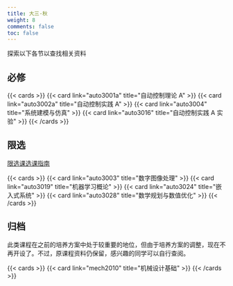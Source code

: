 ```yaml
---
title: 大三·秋
weight: 8
comments: false
toc: false
---
```

探索以下各节以查找相关资料
## 必修
<!--more-->
{{< cards >}}
{{< card link="auto3001a" title="自动控制理论 A" >}}
{{< card link="auto3002a" title="自动控制实践 A" >}}
{{< card link="auto3004" title="系统建模与仿真" >}}
{{< card link="auto3016" title="自动控制实践 A 实验" >}}
{{< /cards >}}
## 限选
[限选课选课指南](https://hoa.moe/blog/distributive-guidance-for-22/)
<!--more-->
{{< cards >}}
{{< card link="auto3003" title="数字图像处理" >}}
{{< card link="auto3019" title="机器学习概论" >}}
{{< card link="auto3024" title="嵌入式系统" >}}
{{< card link="auto3028" title="数学规划与数值优化" >}}
{{< /cards >}}
## 归档
此类课程在之前的培养方案中处于较重要的地位，但由于培养方案的调整，现在不再开设了。不过，原课程资料仍保留，感兴趣的同学可以自行查阅。
<!--more-->
{{< cards >}}
{{< card link="mech2010" title="机械设计基础" >}}
{{< /cards >}}
